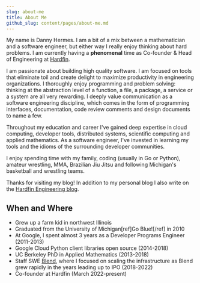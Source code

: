 ```yaml
---
slug: about-me
title: About Me
github_slug: content/pages/about-me.md
---
```


My name is Danny Hermes. I am a bit of a mix between a mathematician and a
software engineer, but either way I really enjoy thinking about hard problems. I
am currently having a **phenomenal** time as Co-founder & Head of Engineering at
[Hardfin][2].

I am passionate about building high quality software. I am focused on tools that
eliminate toil and create delight to maximize productivity in engineering
organizations. I thoroughly enjoy programming and problem solving: thinking at
the abstraction level of a function, a file, a package, a service or a system
are all very rewarding. I deeply value communication as a software engineering
discipline, which comes in the form of programming interfaces, documentation,
code review comments and design documents to name a few.

Throughout my education and career I've gained deep expertise in cloud
computing, developer tools, distributed systems, scientific computing and
applied mathematics. As a software engineer, I've invested in learning my tools
and the idioms of the surrounding developer communities.

I enjoy spending time with my family, coding (usually in Go or Python), amateur
wrestling, MMA, Brazilian Jiu Jitsu and following Michigan's basketball
and wrestling teams.

Thanks for visiting my blog! In addition to my personal blog I also write on the
[Hardfin Engineering blog][3].

## When and Where

- Grew up a farm kid in northwest Illinois
- Graduated from the University of Michigan[ref]Go Blue![/ref] in 2010
- At Google, I spent almost 3 years as a Developer Programs Engineer (2011-2013)
- Google Cloud Python client libraries open source (2014-2018)
- UC Berkeley PhD in Applied Mathematics (2013-2018)
- Staff SWE [Blend][1], where I focused on scaling the infrastructure as Blend
  grew rapidly in the years leading up to IPO (2018-2022)
- Co-founder at Hardfin (March 2022-present)

[1]: https://blend.com/
[2]: https://www.hardfin.com/
[3]: https://engineering.hardfin.com/
